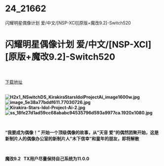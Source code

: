 # 24_21662
闪耀明星偶像计划 爱/中文/[NSP-XCI][原版+魔改9.2]-Switch520
# 闪耀明星偶像计划 爱/中文/[NSP-XCI][原版+魔改9.2]-Switch520
 <br/></br>
[下载地址](https://www.switch520.cc/article/21662 "下载地址")
<br/></br>

<p><strong><img title="H2x1_NSwitchDS_KirakiraStarsIdolProjectAi_image1600w.jpg" src="https://www.switch520.cc/muke_img/2021_08_25_589b630a62b2a.jpg" alt="H2x1_NSwitchDS_KirakiraStarsIdolProjectAi_image1600w.jpg"></strong><br>
<strong><img title="image_5e38a77bddf611.77030726.jpg" src="https://www.switch520.cc/muke_img/2021_08_25_b7242661d8993.jpg" alt="image_5e38a77bddf611.77030726.jpg"></strong><br>
<strong><img title="Kirakira-Stars-Idol-Project-Ai-2.jpg" src="https://www.switch520.cc/muke_img/2021_08_25_1b08a733fff9e.jpg" alt="Kirakira-Stars-Idol-Project-Ai-2.jpg"></strong><br>
<strong><img title="ss_18fe27d1ad59cc68ababc94535796d593a9977ca.1920x1080.jpg" src="https://www.switch520.cc/muke_img/2021_08_25_fa9f555972e9c.jpg" alt="ss_18fe27d1ad59cc68ababc94535796d593a9977ca.1920x1080.jpg">&nbsp;</strong></p>
<p>&nbsp;</p>
<p><strong>“我要成为偶像！” 开始一个顶级偶像的故事，从”天音 爱”的偶然团聚开始，这是新制片人的偶像办公室的新制片人”木下信幸”和童年的朋友，即将解散</strong></p>
<p>&nbsp;</p>
<p><strong>魔改9.2 &nbsp;&nbsp;TX用户尽量保持自己系统为11.0.0</strong></p>
